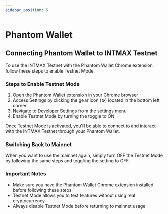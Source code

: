 ```yaml
---
sidebar_position: 5
---
```


# Phantom Wallet

## Connecting Phantom Wallet to INTMAX Testnet

To use the INTMAX Testnet with the Phantom Wallet Chrome extension, follow these steps to enable Testnet Mode:

### Steps to Enable Testnet Mode

1. Open the Phantom Wallet extension in your Chrome browser
2. Access Settings by clicking the gear icon (⚙️) located in the bottom left corner
3. Navigate to Developer Settings from the settings menu
4. Enable Testnet Mode by turning the toggle to ON

Once Testnet Mode is activated, you'll be able to connect to and interact with the INTMAX Testnet through your Phantom Wallet.

### Switching Back to Mainnet

When you want to use the mainnet again, simply turn OFF the Testnet Mode by following the same steps and toggling the setting to OFF.

### Important Notes

- Make sure you have the Phantom Wallet Chrome extension installed before following these steps
- Testnet Mode allows you to test features without using real cryptocurrency
- Always disable Testnet Mode before returning to mainnet usage
